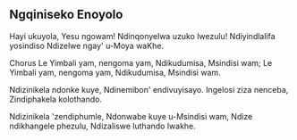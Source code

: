 ## Ngqiniseko Enoyolo

Hayi ukuyola, Yesu ngowam! Ndinqonyelwa uzuko lwezulu!
Ndiyindlalifa yosindiso Ndizelwe ngay' u-Moya waKhe.

Chorus
Le Yimbali yam, nengoma yam, Ndikudumisa, Msindisi wam;
Le Yimbali yam, nengoma yam, Ndikudumisa, Msindisi wam.

Ndizinikela ndonke kuye, Ndinemibon' endivuyisayo.
Ingelosi ziza nenceba, Zindiphakela kolothando.

Ndizinikela 'zendiphumle, Ndonwabe kuye u-Msindisi wam,
Ndize ndikhangele phezulu, Ndizaliswe luthando lwakhe.

